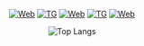 <!--
**SevaShpun/SevaShpun** is a ✨ _special_ ✨ repository because its `README.md` (this file) appears on your GitHub profile.

Here are some ideas to get you started:1

- 🔭 I’m currently working on ...
- 🌱 I’m currently learning ...
- 👯 I’m looking to collaborate on ...
- 🤔 I’m looking for help with ...
- 💬 Ask me about ...
- 📫 How to reach me: ...
- 😄 Pronouns: ...
- ⚡ Fun fact: ...
-->

<div id="header" align="center">
  
<!-- Links -->
[![Web](https://img.shields.io/badge/WEB-shpun.ru-blue)](https://shpun.ru) [![TG](https://img.shields.io/badge/TG-@Pa3pa6oT4uk-blue)](https://t.me/Pa3pa6oT4uk) [![Web](https://img.shields.io/badge/WEB:HOOK-MANAGER-blue)](https://shpun.ru/hm) [![TG](https://img.shields.io/badge/CHANNEL-@shpunbots-blue)](https://t.me/shpunbots) [![Web](https://komarev.com/ghpvc/?username=sevashpun)](https://github.com/SevaShpun)
<!--
<h2 align="left">⚡Activity Graph:</h2>
<p align="center">
  <img width="625em" src="https://github-profile-summary-cards.vercel.app/api/cards/profile-details?username=SevaShpun&theme=github_dark" />
</p>
  <a><img alt="Activity Graph" src="https://github-readme-activity-graph.cyclic.app/graph?username=SevaShpun&theme=react-dark&hide_border=true" />
  </a> -->
 
  ![Top Langs](https://github-readme-stats.vercel.app/api/top-langs/?username=sevashpun&hide=TeX&layout=compact&langs_count=50&theme=tokyonight)<p>

<!--![github contribution grid snake animation](https://raw.githubusercontent.com/SevaShpun/SevaShpun/output/github-contribution-grid-snake-dark.svg#gh-dark-mode-only)-->
   
<!--<details>
<summary>More info</summary>
  
<h2 align="left">📊Github Metrics</h2>
<p align="center">
  <img width="625em" src="https://metrics.lecoq.io/SevaShpun" />
</p>
  

![github contribution grid snake animation](https://raw.githubusercontent.com/platane/SevaShpun/SevaShpun/github-contribution-grid-snake.svg#gh-light-mode-only)
  
</details>-->
</div>

